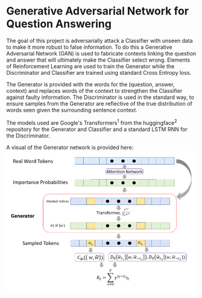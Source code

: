 # Generative Adversarial Network for Question Answering

The goal of this project is adversarially attack a Classifier with unseen data to
make it more robust to false information. To do this a Generative Adversarial
Network (GAN) is used to fabricate contexts linking the question and answer that
will ultimately make the Classifier select wrong. Elements of Reinforcement Learning
are used to train the Generator while the Discriminator and Classifier are trained
using standard Cross Entropy loss.

The Generator is provided with the words for the (question, answer, context) 
and replaces words of the context to strengthen the Classifier against faulty
information. The Discriminator is used in the standard way, to ensure samples
from the Generator are reflective of the true distribution of words seen given
the surrounding sentence context. 

The models used are Google's Transformers<sup>1</sup> from the huggingface<sup>2</sup> 
repository for the Generator and Classifier and a standard LSTM RNN for the Discriminator.

A visual of the Generator network is provided here:
![network visual](https://github.com/kinne174/gan_qa/blob/master/pictures/my_gan_v2.png)